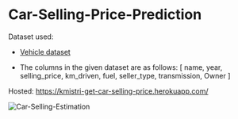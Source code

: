 # Car-Selling-Price-Prediction

Dataset used: 
* [Vehicle dataset](https://www.kaggle.com/datasets/nehalbirla/vehicle-dataset-from-cardekho)

* The columns in the given dataset are as follows:
[ name, year, selling_price, km_driven, fuel, seller_type, transmission, Owner ]

Hosted: https://kmistri-get-car-selling-price.herokuapp.com/

![Car-Selling-Estimation](https://user-images.githubusercontent.com/20341930/181695784-42a21827-7ca5-4abd-9aa1-37bdfd2fe72a.png)
